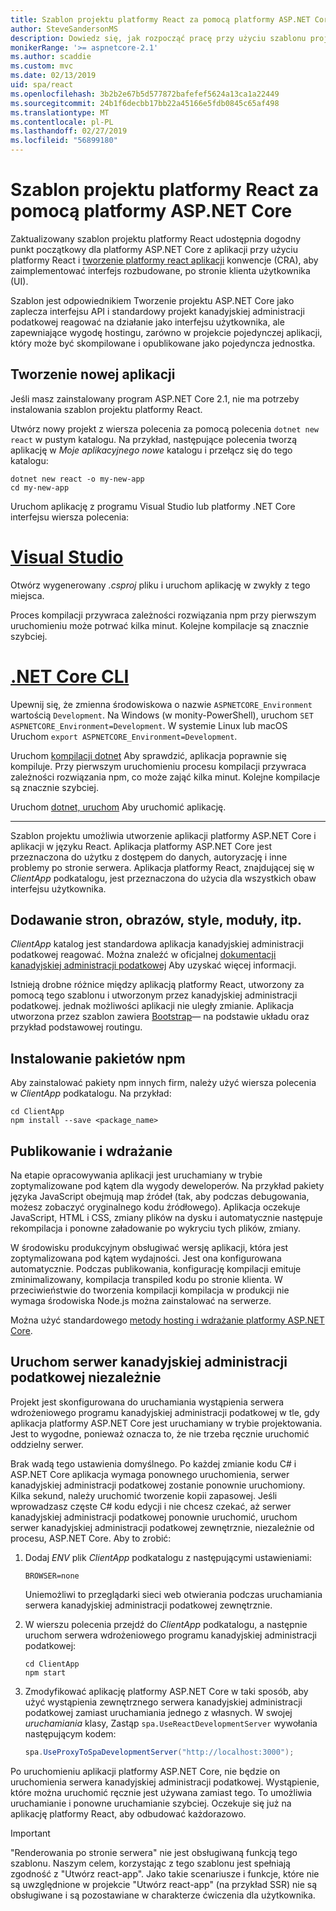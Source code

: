 ```yaml
---
title: Szablon projektu platformy React za pomocą platformy ASP.NET Core
author: SteveSandersonMS
description: Dowiedz się, jak rozpocząć pracę przy użyciu szablonu projektu ASP.NET Core jednej strony aplikacji (SPA) dla platformy React i utworzyć react aplikacji.
monikerRange: '>= aspnetcore-2.1'
ms.author: scaddie
ms.custom: mvc
ms.date: 02/13/2019
uid: spa/react
ms.openlocfilehash: 3b2b2e67b5d577872bafefef5624a13ca1a22449
ms.sourcegitcommit: 24b1f6decbb17bb22a45166e5fdb0845c65af498
ms.translationtype: MT
ms.contentlocale: pl-PL
ms.lasthandoff: 02/27/2019
ms.locfileid: "56899180"
---
```

# <a name="use-the-react-project-template-with-aspnet-core"></a>Szablon projektu platformy React za pomocą platformy ASP.NET Core

Zaktualizowany szablon projektu platformy React udostępnia dogodny punkt początkowy dla platformy ASP.NET Core z aplikacji przy użyciu platformy React i [tworzenie platformy react aplikacji](https://github.com/facebookincubator/create-react-app) konwencje (CRA), aby zaimplementować interfejs rozbudowane, po stronie klienta użytkownika (UI).

Szablon jest odpowiednikiem Tworzenie projektu ASP.NET Core jako zaplecza interfejsu API i standardowy projekt kanadyjskiej administracji podatkowej reagować na działanie jako interfejsu użytkownika, ale zapewniające wygodę hostingu, zarówno w projekcie pojedynczej aplikacji, który może być skompilowane i opublikowane jako pojedyncza jednostka.

## <a name="create-a-new-app"></a>Tworzenie nowej aplikacji

Jeśli masz zainstalowany program ASP.NET Core 2.1, nie ma potrzeby instalowania szablon projektu platformy React.

Utwórz nowy projekt z wiersza polecenia za pomocą polecenia `dotnet new react` w pustym katalogu. Na przykład, następujące polecenia tworzą aplikację w *Moje aplikacyjnego nowe* katalogu i przełącz się do tego katalogu:

```console
dotnet new react -o my-new-app
cd my-new-app
```

Uruchom aplikację z programu Visual Studio lub platformy .NET Core interfejsu wiersza polecenia:

# <a name="visual-studiotabvisual-studio"></a>[Visual Studio](#tab/visual-studio)

Otwórz wygenerowany *.csproj* pliku i uruchom aplikację w zwykły z tego miejsca.

Proces kompilacji przywraca zależności rozwiązania npm przy pierwszym uruchomieniu może potrwać kilka minut. Kolejne kompilacje są znacznie szybciej.

# <a name="net-core-clitabnetcore-cli"></a>[.NET Core CLI](#tab/netcore-cli)

Upewnij się, że zmienna środowiskowa o nazwie `ASPNETCORE_Environment` wartością `Development`. Na Windows (w monity-PowerShell), uruchom `SET ASPNETCORE_Environment=Development`. W systemie Linux lub macOS Uruchom `export ASPNETCORE_Environment=Development`.

Uruchom [kompilacji dotnet](/dotnet/core/tools/dotnet-build) Aby sprawdzić, aplikacja poprawnie się kompiluje. Przy pierwszym uruchomieniu procesu kompilacji przywraca zależności rozwiązania npm, co może zająć kilka minut. Kolejne kompilacje są znacznie szybciej.

Uruchom [dotnet, uruchom](/dotnet/core/tools/dotnet-run) Aby uruchomić aplikację.

---

Szablon projektu umożliwia utworzenie aplikacji platformy ASP.NET Core i aplikacji w języku React. Aplikacja platformy ASP.NET Core jest przeznaczona do użytku z dostępem do danych, autoryzację i inne problemy po stronie serwera. Aplikacja platformy React, znajdującej się w *ClientApp* podkatalogu, jest przeznaczona do użycia dla wszystkich obaw interfejsu użytkownika.

## <a name="add-pages-images-styles-modules-etc"></a>Dodawanie stron, obrazów, style, moduły, itp.

*ClientApp* katalog jest standardowa aplikacja kanadyjskiej administracji podatkowej reagować. Można znaleźć w oficjalnej [dokumentacji kanadyjskiej administracji podatkowej](https://github.com/facebookincubator/create-react-app/blob/master/packages/react-scripts/template/README.md) Aby uzyskać więcej informacji.

Istnieją drobne różnice między aplikacją platformy React, utworzony za pomocą tego szablonu i utworzonym przez kanadyjskiej administracji podatkowej. jednak możliwości aplikacji nie uległy zmianie. Aplikacja utworzona przez szablon zawiera [Bootstrap](https://getbootstrap.com/)— na podstawie układu oraz przykład podstawowej routingu.

## <a name="install-npm-packages"></a>Instalowanie pakietów npm

Aby zainstalować pakiety npm innych firm, należy użyć wiersza polecenia w *ClientApp* podkatalogu. Na przykład:

```console
cd ClientApp
npm install --save <package_name>
```

## <a name="publish-and-deploy"></a>Publikowanie i wdrażanie

Na etapie opracowywania aplikacji jest uruchamiany w trybie zoptymalizowane pod kątem dla wygody deweloperów. Na przykład pakiety języka JavaScript obejmują map źródeł (tak, aby podczas debugowania, możesz zobaczyć oryginalnego kodu źródłowego). Aplikacja oczekuje JavaScript, HTML i CSS, zmiany plików na dysku i automatycznie następuje rekompilacja i ponowne załadowanie po wykryciu tych plików, zmiany.

W środowisku produkcyjnym obsługiwać wersję aplikacji, która jest zoptymalizowana pod kątem wydajności. Jest ona konfigurowana automatycznie. Podczas publikowania, konfigurację kompilacji emituje zminimalizowany, kompilacja transpiled kodu po stronie klienta. W przeciwieństwie do tworzenia kompilacji kompilacja w produkcji nie wymaga środowiska Node.js można zainstalować na serwerze.

Można użyć standardowego [metody hosting i wdrażanie platformy ASP.NET Core](xref:host-and-deploy/index).

## <a name="run-the-cra-server-independently"></a>Uruchom serwer kanadyjskiej administracji podatkowej niezależnie

Projekt jest skonfigurowana do uruchamiania wystąpienia serwera wdrożeniowego programu kanadyjskiej administracji podatkowej w tle, gdy aplikacja platformy ASP.NET Core jest uruchamiany w trybie projektowania. Jest to wygodne, ponieważ oznacza to, że nie trzeba ręcznie uruchomić oddzielny serwer.

Brak wadą tego ustawienia domyślnego. Po każdej zmianie kodu C# i ASP.NET Core aplikacja wymaga ponownego uruchomienia, serwer kanadyjskiej administracji podatkowej zostanie ponownie uruchomiony. Kilka sekund, należy uruchomić tworzenie kopii zapasowej. Jeśli wprowadzasz częste C# kodu edycji i nie chcesz czekać, aż serwer kanadyjskiej administracji podatkowej ponownie uruchomić, uruchom serwer kanadyjskiej administracji podatkowej zewnętrznie, niezależnie od procesu, ASP.NET Core. Aby to zrobić:

1. Dodaj *ENV* plik *ClientApp* podkatalogu z następującymi ustawieniami:

    ```
    BROWSER=none
    ```
    
    Uniemożliwi to przeglądarki sieci web otwierania podczas uruchamiania serwera kanadyjskiej administracji podatkowej zewnętrznie.

2. W wierszu polecenia przejdź do *ClientApp* podkatalogu, a następnie uruchom serwera wdrożeniowego programu kanadyjskiej administracji podatkowej:

    ```console
    cd ClientApp
    npm start
    ```

3. Zmodyfikować aplikację platformy ASP.NET Core w taki sposób, aby użyć wystąpienia zewnętrznego serwera kanadyjskiej administracji podatkowej zamiast uruchamiania jednego z własnych. W swojej *uruchamiania* klasy, Zastąp `spa.UseReactDevelopmentServer` wywołania następującym kodem:

    ```csharp
    spa.UseProxyToSpaDevelopmentServer("http://localhost:3000");
    ```

Po uruchomieniu aplikacji platformy ASP.NET Core, nie będzie on uruchomienia serwera kanadyjskiej administracji podatkowej. Wystąpienie, które można uruchomić ręcznie jest używana zamiast tego. To umożliwia uruchamianie i ponowne uruchamianie szybciej. Oczekuje się już na aplikację platformy React, aby odbudować każdorazowo.

> [!IMPORTANT]
> "Renderowania po stronie serwera" nie jest obsługiwaną funkcją tego szablonu. Naszym celem, korzystając z tego szablonu jest spełniają zgodność z "Utwórz react-app". Jako takie scenariusze i funkcje, które nie są uwzględnione w projekcie "Utwórz react-app" (na przykład SSR) nie są obsługiwane i są pozostawiane w charakterze ćwiczenia dla użytkownika.
